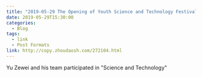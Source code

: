 ```yaml
---
title: "2019-05-29 The Opening of Youth Science and Technology Festival"
date: 2019-05-29T15:30:00
categories:
  - Blog
tags:
  - link
  - Post Formats
link: http://copy.zhoudaosh.com/272104.html
---
```

Yu Zewei and his team participated in "Science and Technology"
